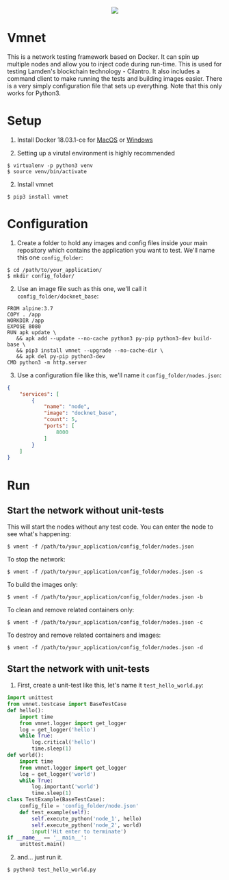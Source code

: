 <p align="center">
  <img src="https://preview.ibb.co/i3Q6Ao/vmnet.png" />
</p>

# Vmnet
This is a network testing framework based on Docker. It can spin up multiple nodes and allow you to inject code during run-time. This is used for testing Lamden's blockchain technology - Cilantro. It also includes a command client to make running the tests and building images easier. There is a very simply configuration file that sets up everything. Note that this only works for Python3.

# Setup

1. Install Docker 18.03.1-ce for [MacOS](https://docs.docker.com/docker-for-mac/release-notes/) or [Windows](https://docs.docker.com/docker-for-windows/release-notes/)

2. Setting up a virutal environment is highly recommended
```
$ virtualenv -p python3 venv
$ source venv/bin/activate
```

2. Install vmnet
```
$ pip3 install vmnet
```

# Configuration

1. Create a folder to hold any images and config files inside your main repository which contains the application you want to test. We'll name this one `config_folder`:
```
$ cd /path/to/your_application/
$ mkdir config_folder/
```

2. Use an image file such as this one, we'll call it `config_folder/docknet_base`:
```text
FROM alpine:3.7
COPY . /app
WORKDIR /app
EXPOSE 8080
RUN apk update \
   && apk add --update --no-cache python3 py-pip python3-dev build-base \
   && pip3 install vmnet --upgrade --no-cache-dir \
   && apk del py-pip python3-dev
CMD python3 -m http.server
```

3. Use a configuration file like this, we'll name it `config_folder/nodes.json`:
```json
{
    "services": [
        {
            "name": "node",
            "image": "docknet_base",
            "count": 5,
            "ports": [
                8000
            ]
        }
    ]
}
```

# Run
## Start the network without unit-tests
This will start the nodes without any test code. You can enter the node to see what's happening:
```
$ vment -f /path/to/your_application/config_folder/nodes.json
```
To stop the network:
```
$ vment -f /path/to/your_application/config_folder/nodes.json -s
```
To build the images only:
```
$ vment -f /path/to/your_application/config_folder/nodes.json -b
```
To clean and remove related containers only:
```
$ vment -f /path/to/your_application/config_folder/nodes.json -c
```
To destroy and remove related containers and images:
```
$ vment -f /path/to/your_application/config_folder/nodes.json -d
```
## Start the network with unit-tests
1. First, create a unit-test like this, let's name it `test_hello_world.py`:
```python
import unittest
from vmnet.testcase import BaseTestCase
def hello():
    import time
    from vmnet.logger import get_logger
    log = get_logger('hello')
    while True:
        log.critical('hello')
        time.sleep(1)
def world():
    import time
    from vmnet.logger import get_logger
    log = get_logger('world')
    while True:
        log.important('world')
        time.sleep(1)
class TestExample(BaseTestCase):
    config_file = 'config_folder/node.json'
    def test_example(self):
        self.execute_python('node_1', hello)
        self.execute_python('node_2', world)
        input('Hit enter to terminate')
if __name__ == '__main__':
    unittest.main()
```
2. and... just run it.
```
$ python3 test_hello_world.py
```
